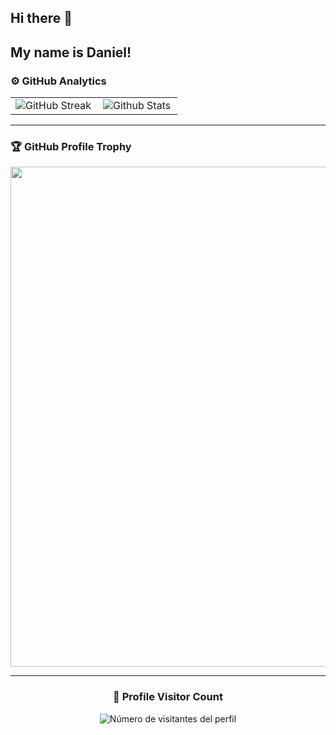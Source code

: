 ## Hi there 👋

<!--
**stiv-ca/stiv-ca** is a ✨ _special_ ✨ repository because its `README.md` (this file) appears on your GitHub profile.

Here are some ideas to get you started:

- 🔭 I’m currently working on ...
- 🌱 I’m currently learning ...
- 👯 I’m looking to collaborate on ...
- 🤔 I’m looking for help with ...
- 💬 Ask me about ...
- 📫 How to reach me: ...
- 😄 Pronouns: ...
- ⚡ Fun fact: ...
-->

## My name is Daniel!

### ⚙️ GitHub Analytics

<table>
  <tr>
    <td>
      <img
        align="left"
        src="https://github-readme-streak-stats.herokuapp.com?user=stiv-ca&theme=elegant&hide_border=FALSO&locale=es&card_width=496" alt="GitHub Streak"
      />
    </td>
    <td>
      <img
        align="left"
        src="https://github-readme-stats.vercel.app/api/top-langs/?username=stiv-ca&theme=dark&hide_border=false&include_all_commits=true&count_private=true&layout=compact"
        alt="Github Stats"
      />
    </td>

  </tr>
</table>

--- 

### 🏆 GitHub Profile Trophy

<p align="center">
  <a
    href="https://github.com/ryo-ma/github-profile-trophy"
    title="repositório de troféus"
  >
    <img
      width="800"
      src="https://github-profile-trophy.vercel.app/?username=stiv-ca&column=8&theme=darkhub&no-frame=true&no-bg=true"
    />
  </a>
</p>

---

<div align="center">
  <h3><b>📍 Profile Visitor Count</b></h3>
</div>

<p align="center">
  <img
    src="https://profile-counter.glitch.me/stiv-ca/count.svg"
    alt="Número de visitantes del perfil"
  />
</p>
